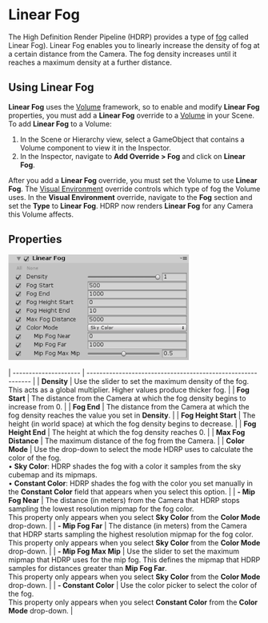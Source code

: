# Linear Fog

The High Definition Render Pipeline (HDRP) provides a type of [fog](HDRP-Features.html#FogOverview.html) called Linear Fog). Linear Fog enables you to linearly increase the density of fog at a certain distance from the Camera. The fog density increases until it reaches a maximum density at a further distance.

## Using Linear Fog

**Linear Fog** uses the [Volume](Volumes.html) framework, so to enable and modify **Linear  Fog** properties, you must add a **Linear Fog** override to a [Volume](Volumes.html) in your Scene. To add **Linear Fog** to a Volume:

1. In the Scene or Hierarchy view, select a GameObject that contains a Volume component to view it in the Inspector.
2. In the Inspector, navigate to **Add Override > Fog** and click on **Linear Fog**.

After you add a **Linear Fog** override, you must set the Volume to use **Linear Fog**. The [Visual Environment](Override-Visual-Environment.html) override controls which type of fog the Volume uses. In the **Visual Environment** override, navigate to the **Fog** section and set the **Type** to **Linear Fog**. HDRP now renders **Linear Fog** for any Camera this Volume affects.

## Properties

![](Images/Override-LinearFog1.png)

| --------------------- | ------------------------------------------------------------ |
| **Density**           | Use the slider to set the maximum density of the fog. This acts as a global multiplier. Higher values produce thicker fog. |
| **Fog Start**         | The distance from the Camera at which the fog density begins to increase from 0. |
| **Fog End**           | The distance from the Camera at which the fog density reaches the value you set in **Density**. |
| **Fog Height Start**  | The height (in world space) at which the fog density begins to decrease. |
| **Fog Height End**    | The height at which the fog density reaches 0.               |
| **Max Fog Distance**  | The maximum distance of the fog from the Camera.             |
| **Color Mode**        | Use the drop-down to select the mode HDRP uses to calculate the color of the fog.<br />&#8226; **Sky Color**: HDRP shades the fog with a color it samples from the sky cubemap and its mipmaps.<br />&#8226; **Constant Color**: HDRP shades the fog with the color you set manually in the **Constant Color** field that appears when you select this option. |
| **- Mip Fog Near**    | The distance (in meters) from the Camera that HDRP stops sampling the lowest resolution mipmap for the fog color.<br />This property only appears when you select **Sky Color** from the **Color Mode** drop-down. |
| **- Mip Fog Far**     | The distance (in meters) from the Camera that HDRP starts sampling the highest resolution mipmap for the fog color.<br />This property only appears when you select **Sky Color** from the **Color Mode** drop-down. |
| **- Mip Fog Max Mip** | Use the slider to set the maximum mipmap that HDRP uses for the mip fog. This defines the mipmap that HDRP samples for distances greater than **Mip Fog Far**.<br />This property only appears when you select **Sky Color** from the **Color Mode** drop-down. |
| **- Constant Color**  | Use the color picker to select the color of the fog.<br />This property only appears when you select **Constant Color** from the **Color Mode** drop-down. |
